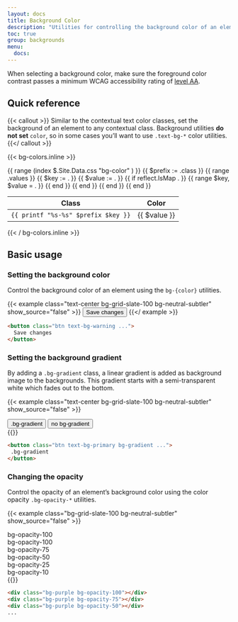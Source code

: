 ```yaml
---
layout: docs
title: Background Color
description: "Utilities for controlling the background color of an element."
toc: true
group: backgrounds
menu:
  docs:    
---
```


When selecting a background color, make sure the foreground color contrast passes a minimum WCAG accessibility rating of [level AA](https://www.w3.org/TR/UNDERSTANDING-WCAG20/visual-audio-contrast-contrast.html).


## Quick reference

{{< callout >}}
Similar to the contextual text color classes, set the background of an element to any contextual class. Background utilities **do not set** `color`, so in some cases you’ll want to use `.text-bg-*` color utilities.
{{</ callout >}}

{{< bg-colors.inline >}}
<table class="table api-class-table ">
  <thead>
    <tr>
      <th>Class</th>
      <th class="bd-w-36">Color</th>
    </tr>
  </thead>
  <tbody>
    {{ range (index $.Site.Data.css "bg-color" ) }}
      {{ $prefix := .class }}
      {{ range .values }} 
        {{ $key := . }}
        {{ $value := . }}
        {{ if reflect.IsMap . }}
          {{ range $key, $value = . }}
          {{ end }}
        {{ end }}
        <tr>
          <td><code>{{ printf "%s-%s" $prefix $key }}</code></td>
          <td class="{{ $value }}"><span class="visually-hidden">{{ $value }}</span></td>
        </tr>
      {{ end }}
    {{ end }}
  </tbody>
</table>
{{< / bg-colors.inline >}}

## Basic usage

### Setting the background color

Control the background color of an element using the `bg-{color}` utilities.

{{< example class="text-center bg-grid-slate-100 bg-neutral-subtler" show_source="false" >}}
  <button class="btn text-bg-warning">Save changes</button>
{{</ example >}}

```html
<button class="btn text-bg-warning ...">
  Save changes
</button>
```

### Setting the background gradient

By adding a `.bg-gradient` class, a linear gradient is added as background image to the backgrounds. This gradient starts with a semi-transparent white which fades out to the bottom.

{{< example class="text-center bg-grid-slate-100 bg-neutral-subtler" show_source="false" >}}
<div class="d-flex gap-4 justify-content-center">
 <button class="btn text-bg-primary bg-gradient">.bg-gradient</button>
  <button class="btn text-bg-primary">no bg-gradient</button>
</div>
{{</ example >}}

```html
<button class="btn text-bg-primary bg-gradient ...">
 .bg-gradient
</button>
```

### Changing the opacity

Control the opacity of an element’s background color using the color opacity `.bg-opacity-*` utilities.

{{< example class="bg-grid-slate-100 bg-neutral-subtler" show_source="false" >}}
<div class="d-flex flex-column gap-4">
  <div>
    <span class="text-body-tertiary fw-semibold fs-sm mb-3">bg-opacity-100</span>
    <div class="p-5 bg-purple rounded"></div>
  </div>  
  <div>
    <span class="text-body-tertiary fw-semibold fs-sm mb-3">bg-opacity-100</span>
    <div class="p-5 bg-purple rounded bg-opacity-100"></div>
  </div>  
  <div>
    <span class="text-body-tertiary fw-semibold fs-sm mb-3">bg-opacity-75</span>
    <div class="p-5 bg-purple rounded bg-opacity-75"></div>
  </div>  
  <div>
    <span class="text-body-tertiary fw-semibold fs-sm mb-3">bg-opacity-50</span>
    <div class="p-5 bg-purple rounded bg-opacity-50"></div>
  </div>  
  <div>
    <span class="text-body-tertiary fw-semibold fs-sm mb-3">bg-opacity-25</span>
    <div class="p-5 bg-purple rounded bg-opacity-25"></div>
  </div>  
  <div>
    <span class="text-body-tertiary fw-semibold fs-sm mb-3">bg-opacity-10</span>
    <div class="p-5 bg-purple rounded bg-opacity-10"></div>
  </div>  
</div>
{{</ example >}}

```html
<div class="bg-purple bg-opacity-100"></div>
<div class="bg-purple bg-opacity-75"></div>
<div class="bg-purple bg-opacity-50"></div>
...
```